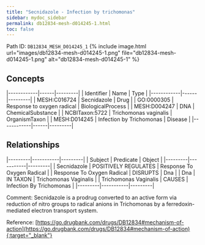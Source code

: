 ```yaml
---
title: "Secnidazole - Infection by trichomonas"
sidebar: mydoc_sidebar
permalink: db12834-mesh-d014245-1.html
toc: false 
---
```



Path ID: `DB12834_MESH_D014245_1`
{% include image.html url="images/db12834-mesh-d014245-1.png" file="db12834-mesh-d014245-1.png" alt="db12834-mesh-d014245-1" %}

## Concepts

|------------|------|---------|
| Identifier | Name | Type    |
|------------|------|---------|
| MESH:C016724 | Secnidazole | Drug |
| GO:0000305 | Response to oxygen radical | BiologicalProcess |
| MESH:D004247 | DNA | ChemicalSubstance |
| NCBITaxon:5722 | Trichomonas vaginalis | OrganismTaxon |
| MESH:D014245 | Infection by Trichomonas | Disease |
|------------|------|---------|

## Relationships

|---------|-----------|---------|
| Subject | Predicate | Object  |
|---------|-----------|---------|
| Secnidazole | POSITIVELY REGULATES | Response To Oxygen Radical |
| Response To Oxygen Radical | DISRUPTS | Dna |
| Dna | IN TAXON | Trichomonas Vaginalis |
| Trichomonas Vaginalis | CAUSES | Infection By Trichomonas |
|---------|-----------|---------|

Comment: Secnidazole is a prodrug  converted to an active form via reduction of nitro groups to radical anions in Trichomonas by a ferredoxin-mediated electron transport system.

Reference: [https://go.drugbank.com/drugs/DB12834#mechanism-of-action](https://go.drugbank.com/drugs/DB12834#mechanism-of-action){:target="_blank"}